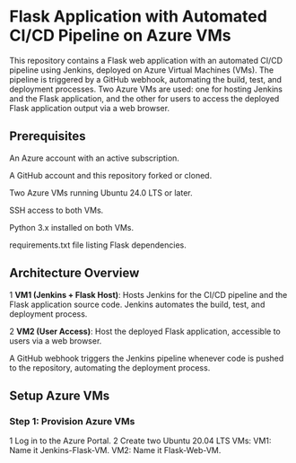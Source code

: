 # Flask Application with Automated CI/CD Pipeline on Azure VMs

This repository contains a Flask web application with an automated CI/CD pipeline using Jenkins, deployed on Azure Virtual Machines (VMs). The pipeline is triggered by a GitHub webhook, automating the build, test, and deployment processes. Two Azure VMs are used: one for hosting Jenkins and the Flask application, and the other for users to access the deployed Flask application output via a web browser.

## Prerequisites

  An Azure account with an active subscription.
  
  A GitHub account and this repository forked or cloned.
  
  Two Azure VMs running Ubuntu 24.0 LTS or later.
  
  SSH access to both VMs.
  
  Python 3.x installed on both VMs.
  
  requirements.txt file listing Flask dependencies.

## Architecture Overview

   1 **VM1 (Jenkins + Flask Host)**: Hosts Jenkins for the CI/CD pipeline and the Flask application source code. Jenkins automates the build, test, and deployment process.

   2 **VM2 (User Access)**: Host the deployed Flask application, accessible to users via a web browser.

   A GitHub webhook triggers the Jenkins pipeline whenever code is pushed to the repository, automating the deployment process.

## Setup Azure VMs

  ### Step 1: Provision Azure VMs
    
   1 Log in to the Azure Portal.
   2 Create two Ubuntu 20.04 LTS VMs:
     VM1: Name it Jenkins-Flask-VM.
     VM2: Name it Flask-Web-VM.

     
   






